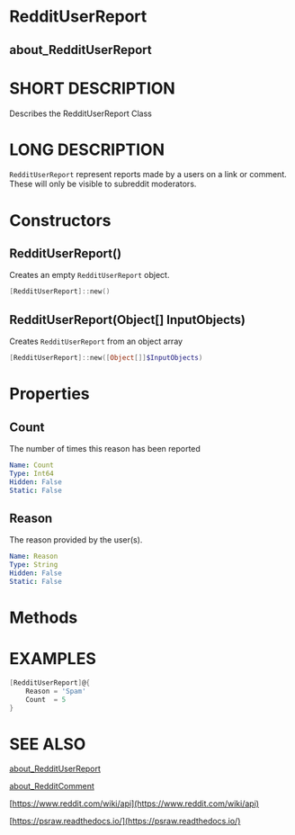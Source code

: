 # RedditUserReport
## about_RedditUserReport

# SHORT DESCRIPTION
Describes the RedditUserReport Class

# LONG DESCRIPTION
`RedditUserReport` represent reports made by a users on a link or comment. These will only be visible to subreddit moderators.

# Constructors
## RedditUserReport()
Creates an empty `RedditUserReport` object.

```powershell
[RedditUserReport]::new()
```


## RedditUserReport(Object[] InputObjects)
Creates `RedditUserReport` from an object array

```powershell
[RedditUserReport]::new([Object[]]$InputObjects)
```


# Properties
## Count
The number of times this reason has been reported

```yaml
Name: Count
Type: Int64
Hidden: False
Static: False
```

## Reason
The reason provided by the user(s).

```yaml
Name: Reason
Type: String
Hidden: False
Static: False
```


# Methods

# EXAMPLES
```powershell
[RedditUserReport]@{
    Reason = 'Spam'
    Count  = 5
}
```

# SEE ALSO

[about_RedditUserReport](https://psraw.readthedocs.io/en/latest/Module/about_RedditUserReport)

[about_RedditComment](https://psraw.readthedocs.io/en/latest/Module/about_RedditComment)

[https://www.reddit.com/wiki/api](https://www.reddit.com/wiki/api)

[https://psraw.readthedocs.io/](https://psraw.readthedocs.io/)
